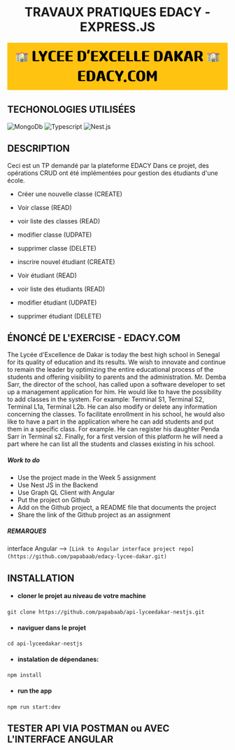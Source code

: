 <h1 align = "center">TRAVAUX PRATIQUES EDACY - EXPRESS.JS</h1>
<div align = "center">
  <img  src = "src/imgs/LYCEE_D'EXCELLE_DAKAR_EDACY.COM.png" alt = "LYCEE D'EXCELLENCE DAKAR - TP">
</div>

## TECHONOLOGIES UTILISÉES
<img height = "100" alt = "MongoDb" src = "https://external-content.duckduckgo.com/iu/?u=https%3A%2F%2Ftse3.mm.bing.net%2Fth%3Fid%3DOIP.7DfPlLIngzN5xxUvcc4tUgHaCO%26pid%3DApi&f=1&ipt=6cfdd6ab0738d230423420b3fe423e52a937752c5fd51c21b8ca8be4f9381b7e&ipo=images"> <img height = "100" alt = "Typescript" src = "https://external-content.duckduckgo.com/iu/?u=https%3A%2F%2Ftse3.mm.bing.net%2Fth%3Fid%3DOIP.8qyBBxhvUiHHggSAU090uwHaDw%26pid%3DApi&f=1&ipt=c3f67a33583f84b97cec1d5b1b531a5a7209a587fb8237e614219eb4813e9d93&ipo=images"> <img height = "100" alt = "Nest.js" src="https://nestjs.com/img/logo-small.svg">


## DESCRIPTION
Ceci est un TP demandé par la plateforme EDACY
Dans ce projet, des opérations CRUD ont été implémentées pour gestion des étudiants d'une école.
- Créer une nouvelle classe (CREATE)
- Voir classe (READ)
- voir liste des classes (READ)
- modifier classe (UDPATE)
- supprimer classe (DELETE)

- inscrire nouvel étudiant (CREATE)
- Voir étudiant (READ)
- voir liste des étudiants (READ)
- modifier étudiant (UDPATE)
- supprimer étudiant (DELETE)

## ÉNONCÉ DE L'EXERCISE - EDACY.COM
The Lycée d'Excellence de Dakar is today the best high school in Senegal for its quality of education and its results. We wish to innovate and continue to remain the leader by optimizing the entire educational process of the students and offering visibility to parents and the administration.
Mr. Demba Sarr, the director of the school, has called upon a software developer to set up a management application for him. He would like to have the possibility to add classes in the system. For example: Terminal S1, Terminal S2, Terminal L1a, Terminal L2b. He can also modify or delete any information concerning the classes.
To facilitate enrollment in his school, he would also like to have a part in the application where he can add students and put them in a specific class. For example. He can register his daughter Penda Sarr in Terminal s2.
Finally, for a first version of this platform he will need a part where he can list all the students and classes existing in his school.

##### Work to do
- Use the project made in the Week 5 assignment
- Use Nest JS in the Backend
- Use Graph QL Client with Angular
- Put the project on Github
- Add on the Github project, a README file that documents the project
- Share the link of the Github project as an assignment

##### REMARQUES
interface Angular -->
`[Link to Angular interface project repo](https://github.com/papabaab/edacy-lycee-dakar.git)`

## INSTALLATION

- #### cloner le projet au niveau de votre machine
`git clone https://github.com/papabaab/api-lyceedakar-nestjs.git`

- #### naviguer dans le projet
`cd api-lyceedakar-nestjs`

- #### instalation de dépendanes:
`npm install`

- #### run the app
`npm run start:dev`

## TESTER API VIA POSTMAN ou AVEC L'INTERFACE ANGULAR
